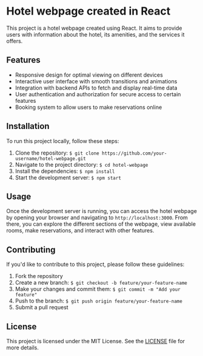 # Hotel webpage created in React

This project is a hotel webpage created using React. It aims to provide users with information about the hotel, its amenities, and the services it offers.

## Features

- Responsive design for optimal viewing on different devices
- Interactive user interface with smooth transitions and animations
- Integration with backend APIs to fetch and display real-time data
- User authentication and authorization for secure access to certain features
- Booking system to allow users to make reservations online

## Installation

To run this project locally, follow these steps:

1. Clone the repository: `$ git clone https://github.com/your-username/hotel-webpage.git`
2. Navigate to the project directory: `$ cd hotel-webpage`
3. Install the dependencies: `$ npm install`
4. Start the development server: `$ npm start`

## Usage

Once the development server is running, you can access the hotel webpage by opening your browser and navigating to `http://localhost:3000`. From there, you can explore the different sections of the webpage, view available rooms, make reservations, and interact with other features.

## Contributing

If you'd like to contribute to this project, please follow these guidelines:

1. Fork the repository
2. Create a new branch: `$ git checkout -b feature/your-feature-name`
3. Make your changes and commit them: `$ git commit -m "Add your feature"`
4. Push to the branch: `$ git push origin feature/your-feature-name`
5. Submit a pull request

## License

This project is licensed under the MIT License. See the [LICENSE](./LICENSE) file for more details.